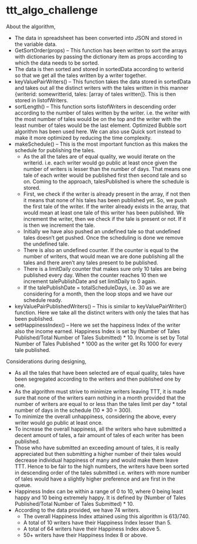 # ttt_algo_challenge

About the algorithm,

- The data in spreadsheet has been converted into JSON and stored in the variable data. 
- GetSortOrder(props) – This function has been written to sort the arrays with dictionaries by passing the dictionary item as props according to which the data needs to be sorted.
- The data is then sorted and stored in sortedData according to writerid so that we get all the tales written by a writer together. 
- keyValuePairWriters() – This function takes the data stored in sortedData and takes out all the distinct writers with the tales written in this manner {writerid: somewritterid, tales: [array of tales written]}. This is then stored in listofWriters.
- sortLength() – This function sorts listofWriters in descending order according to the number of tales written by the writer. i.e. the writer with the most number of tales would be on the top and the writer with the least number of tales would be the last element. Optimized Bubble sort algorithm has been used here. We can also use Quick sort instead to make it more optimized by reducing the time complexity. 
- makeSchedule() – This is the most important function as this makes the schedule for publishing the tales. 
  - As the all the tales are of equal quality, we would iterate on the writerid. i.e. each writer would go public at least once given the number of writers is lesser than the number of days. That means one tale of each writer would be published first then second tale and so on. Coming to the approach, talesPublished is where the schedule is stored. 
  - First, we check if the writer is already present in the array, if not then it means that none of his tales has been published yet. So, we push the first tale of the writer. If the writer already exists in the array, that would mean at least one tale of this writer has been published. We increment the writer, then we check if the tale is present or not. If it is then we increment the tale.
  - Initially we have also pushed an undefined tale so that undefined tales doesn’t get pushed. Once the scheduling is done we remove the undefined tale. 
  - There is also an undefined counter. If the counter is equal to the number of writers, that would mean we are done publishing all the tales and there aren’t any tales present to be published. 
  - There is a limitDaily counter that makes sure only 10 tales are being published every day. When the counter reaches 10 then we increment talePublishDate and set limitDaily to 0 again.
  - If the talePublishDate = totalScheduleDays, i.e. 30 as we are considering for a month, then the loop stops and we have our schedule ready.
- keyValuePairPublishedWriters() – This is similar to keyValuePairWriter() function. Here we take all the distinct writers with only the tales that has been published.
- setHappinessIndex() – Here we set the happiness Index of the writer also the income earned. Happiness Index is set by (Number of Tales Published/Total Number of Tales Submitted) * 10. Income is set by Total Number of Tales Published * 1000 as the writer get Rs 1000 for every tale published.  

Considerations during designing,

- As all the tales that have been selected are of equal quality, tales have been segregated according to the writers and then published one by one. 
- As the algorithm must strive to minimize writers leaving TTT, it is made sure that none of the writers earn nothing in a month provided that the number of writers are equal to or less than the tales limit per day * total number of days in the schedule (10 * 30 = 300).
- To minimize the overall unhappiness, considering the above, every writer would go public at least once.
- To increase the overall happiness, all the writers who have submitted a decent amount of tales, a fair amount of tales of each writer has been published.
- Those who have submitted an exceeding amount of tales, it is really appreciated but then submitting a higher number of their tales would decrease individual happiness of many and would make them leave TTT. Hence to be fair to the high numbers, the writers have been sorted in descending order of the tales submitted i.e. writers with more number of tales would have a slightly higher preference and are first in the queue.
- Happiness Index can be within a range of 0 to 10, where 0 being least happy and 10 being extremely happy. It is defined by (Number of Tales Published/Total Number of Tales Submitted) * 10. 
- According to the data provided, we have 74 writers. 
  - The overall Happiness Index attained using this algorithm is 613/740.
  - A total of 10 writers have their Happiness Index lesser than 5.
  - A total of 64 writers have their Happiness Index above 5.
  - 50+ writers have their Happiness Index 8 or above. 

